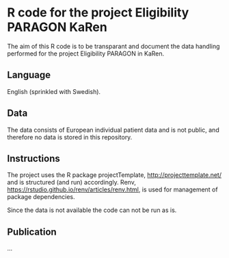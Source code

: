 # R code for the project Eligibility PARAGON KaRen

The aim of this R code is to be transparant and document the data handling performed for the project Eligibility PARAGON in KaRen. 

## Language 

English (sprinkled with Swedish). 

## Data

The data consists of European individual patient data and is not public, and therefore no data is stored in this repository. 

## Instructions

The project uses the R package projectTemplate, http://projecttemplate.net/ and is structured (and run) accordingly. Renv, https://rstudio.github.io/renv/articles/renv.html, is used for management of package dependencies.

Since the data is not available the code can not be run as is. 

## Publication

... 
